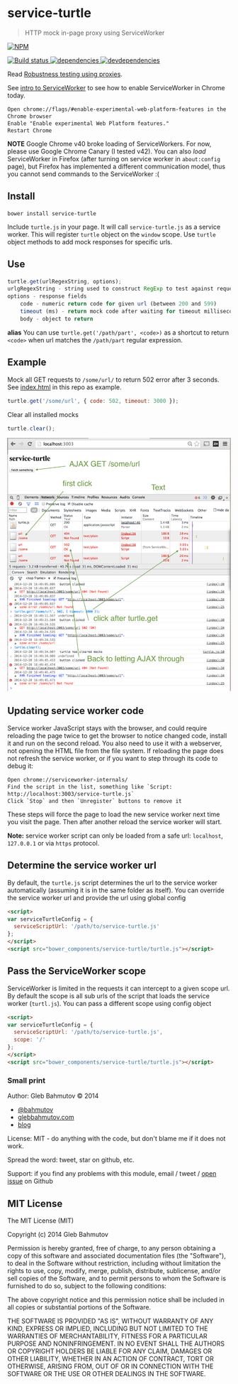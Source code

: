 # service-turtle

> HTTP mock in-page proxy using ServiceWorker

[![NPM][service-turtle-icon] ][service-turtle-url]

[![Build status][service-turtle-ci-image] ][service-turtle-ci-url]
[![dependencies][service-turtle-dependencies-image] ][service-turtle-dependencies-url]
[![devdependencies][service-turtle-devdependencies-image] ][service-turtle-devdependencies-url]

Read [Robustness testing using proxies](http://glebbahmutov.com/blog/robustness-testing-using-proxies/).

See [intro to ServiceWorker](http://jakearchibald.com/2014/using-serviceworker-today/) to see how to 
enable ServiceWorker in Chrome today.

    Open chrome://flags/#enable-experimental-web-platform-features in the Chrome browser
    Enable "Enable experimental Web Platform features."
    Restart Chrome

**NOTE** Google Chrome v40 broke loading of ServiceWorkers. For now, please use Google Chrome Canary 
(I tested v42). You can also *load* ServiceWorker in Firefox (after turning on service worker in `about:config` page),
but Firefox has implemented a different communication model, thus you cannot send commands to the ServiceWorker :(

## Install

    bower install service-turtle

Include `turtle.js` in your page. It will call `service-turtle.js` as a service worker.
This will register `turtle` object on the `window` scope. Use `turtle` object methods to add
mock responses for specific urls.

## Use

```js
turtle.get(urlRegexString, options);
urlgRegexString - string used to construct RegExp to test against request url
options - response fields
    code - numeric return code for given url (between 200 and 599)
    timeout (ms) - return mock code after waiting for timeout milliseconds
    body - object to return
```

**alias** You can use `turtle.get('/path/part', <code>)` as a shortcut to return `<code>` when url matches
the `/path/part` regular expression.

## Example

Mock all GET requests to `/some/url/` to return 502 error after 3 seconds.
See [index.html](index.html) in this repo as example.

```js
turtle.get('/some/url', { code: 502, timeout: 3000 });
```

Clear all installed mocks

```js
turtle.clear();
```

![screenshot](images/service-turtle.png)

## Updating service worker code

Service worker JavaScript stays with the browser, and could require reloading the page twice to get the browser
to notice changed code, install it and run on the second reload. You also need to use it with a webserver, not
opening the HTML file from the file system. If reloading the page does not refresh the service worker, or
if you want to step through its code to debug it:

    Open chrome://serviceworker-internals/
    Find the script in the list, something like `Script: http://localhost:3003/service-turtle.js`
    Click `Stop` and then `Unregister` buttons to remove it

These steps will force the page to load the new service worker next time you visit the page.
Then after another reload the service worker will start.

**Note:** service worker script can only be loaded from a safe url: `localhost`, `127.0.0.1` or via `https` protocol. 

## Determine the service worker url

By default, the `turtle.js` script determines the url to the service worker automatically (assuming it is in the
same folder as itself). You can override the service worker url and provide the url using global config

```html
<script>
var serviceTurtleConfig = {
  serviceScriptUrl: '/path/to/service-turtle.js'
};
</script>
<script src="bower_components/service-turtle/turtle.js"></script>
```

## Pass the ServiceWorker scope

ServiceWorker is limited in the requests it can intercept to a given scope url. By default
the scope is all sub urls of the script that loads the service worker (`turtl.js`). You can
pass a different scope using config object

```html
<script>
var serviceTurtleConfig = {
  serviceScriptUrl: '/path/to/service-turtle.js',
  scope: '/'
};
</script>
<script src="bower_components/service-turtle/turtle.js"></script>
```


### Small print

Author: Gleb Bahmutov &copy; 2014

* [@bahmutov](https://twitter.com/bahmutov)
* [glebbahmutov.com](http://glebbahmutov.com)
* [blog](http://glebbahmutov.com/blog/)

License: MIT - do anything with the code, but don't blame me if it does not work.

Spread the word: tweet, star on github, etc.

Support: if you find any problems with this module, email / tweet /
[open issue](https://github.com/bahmutov/service-turtle/issues) on Github

## MIT License

The MIT License (MIT)

Copyright (c) 2014 Gleb Bahmutov

Permission is hereby granted, free of charge, to any person obtaining a copy of
this software and associated documentation files (the "Software"), to deal in
the Software without restriction, including without limitation the rights to
use, copy, modify, merge, publish, distribute, sublicense, and/or sell copies of
the Software, and to permit persons to whom the Software is furnished to do so,
subject to the following conditions:

The above copyright notice and this permission notice shall be included in all
copies or substantial portions of the Software.

THE SOFTWARE IS PROVIDED "AS IS", WITHOUT WARRANTY OF ANY KIND, EXPRESS OR
IMPLIED, INCLUDING BUT NOT LIMITED TO THE WARRANTIES OF MERCHANTABILITY, FITNESS
FOR A PARTICULAR PURPOSE AND NONINFRINGEMENT. IN NO EVENT SHALL THE AUTHORS OR
COPYRIGHT HOLDERS BE LIABLE FOR ANY CLAIM, DAMAGES OR OTHER LIABILITY, WHETHER
IN AN ACTION OF CONTRACT, TORT OR OTHERWISE, ARISING FROM, OUT OF OR IN
CONNECTION WITH THE SOFTWARE OR THE USE OR OTHER DEALINGS IN THE SOFTWARE.

[service-turtle-icon]: https://nodei.co/npm/service-turtle.png?downloads=true
[service-turtle-url]: https://npmjs.org/package/service-turtle
[service-turtle-ci-image]: https://travis-ci.org/bahmutov/service-turtle.png?branch=master
[service-turtle-ci-url]: https://travis-ci.org/bahmutov/service-turtle
[service-turtle-dependencies-image]: https://david-dm.org/bahmutov/service-turtle.png
[service-turtle-dependencies-url]: https://david-dm.org/bahmutov/service-turtle
[service-turtle-devdependencies-image]: https://david-dm.org/bahmutov/service-turtle/dev-status.png
[service-turtle-devdependencies-url]: https://david-dm.org/bahmutov/service-turtle#info=devDependencies
